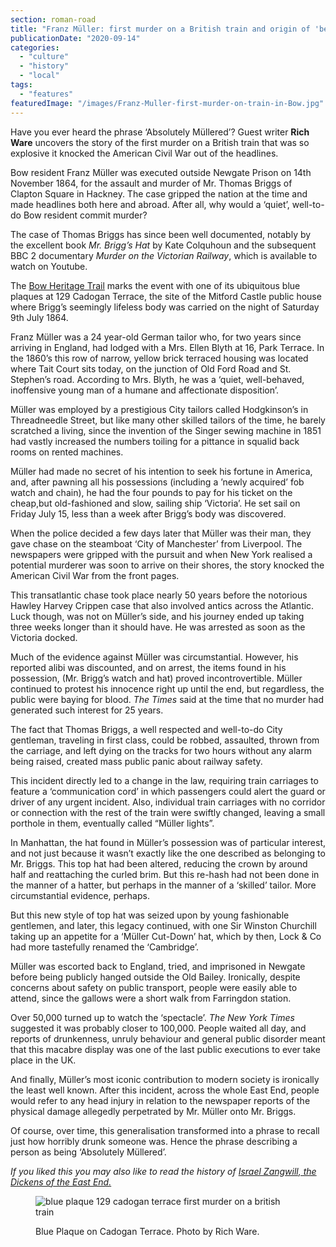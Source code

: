 ```yaml
---
section: roman-road
title: "Franz Müller: first murder on a British train and origin of 'being Müllered'"
publicationDate: "2020-09-14"
categories: 
  - "culture"
  - "history"
  - "local"
tags: 
  - "features"
featuredImage: "/images/Franz-Muller-first-murder-on-train-in-Bow.jpg"
---
```


Have you ever heard the phrase ‘Absolutely Müllered’? Guest writer **Rich Ware** uncovers the story of the first murder on a British train that was so explosive it knocked the American Civil War out of the headlines.

Bow resident Franz Müller was executed outside Newgate Prison on 14th November 1864, for the assault and murder of Mr. Thomas Briggs of Clapton Square in Hackney. The case gripped the nation at the time and made headlines both here and abroad. After all, why would a ‘quiet’, well-to-do Bow resident commit murder?

The case of Thomas Briggs has since been well documented, notably by the excellent book _Mr. Brigg’s Hat_ by Kate Colquhoun and the subsequent BBC 2 documentary _Murder on the Victorian Railway_, which is available to watch on Youtube.

The [Bow Heritage Trail](https://romanroadlondon.com/on-the-trail-of-the-bow-heritage-trail/) marks the event with one of its ubiquitous blue plaques at 129 Cadogan Terrace, the site of the Mitford Castle public house where Brigg’s seemingly lifeless body was carried on the night of Saturday 9th July 1864.

Franz Müller was a 24 year-old German tailor who, for two years since arriving in England, had lodged with a Mrs. Ellen Blyth at 16, Park Terrace. In the 1860’s this row of narrow, yellow brick terraced housing was located where Tait Court sits today, on the junction of Old Ford Road and St. Stephen’s road. According to Mrs. Blyth, he was a ‘quiet, well-behaved, inoffensive young man of a humane and affectionate disposition’.

Müller was employed by a prestigious City tailors called Hodgkinson’s in Threadneedle Street, but like many other skilled tailors of the time, he barely scratched a living, since the invention of the Singer sewing machine in 1851 had vastly increased the numbers toiling for a pittance in squalid back rooms on rented machines.

Müller had made no secret of his intention to seek his fortune in America, and, after pawning all his possessions (including a ’newly acquired’ fob watch and chain), he had the four pounds to pay for his ticket on the cheap,but old-fashioned and slow, sailing ship ‘Victoria’. He set sail on Friday July 15, less than a week after Brigg’s body was discovered.

When the police decided a few days later that Müller was their man, they gave chase on the steamboat ‘City of Manchester’ from Liverpool. The newspapers were gripped with the pursuit and when New York realised a potential murderer was soon to arrive on their shores, the story knocked the American Civil War from the front pages. 

This transatlantic chase took place nearly 50 years before the notorious Hawley Harvey Crippen case that also involved antics across the Atlantic. Luck though, was not on Müller’s side, and his journey ended up taking three weeks longer than it should have. He was arrested as soon as the Victoria docked.

Much of the evidence against Müller was circumstantial. However, his reported alibi was discounted, and on arrest, the items found in his possession, (Mr. Brigg’s watch and hat) proved incontrovertible. Müller continued to protest his innocence right up until the end, but regardless, the public were baying for blood. _The Times_ said at the time that no murder had generated such interest for 25 years.

The fact that Thomas Briggs, a well respected and well-to-do City gentleman, traveling in first class, could be robbed, assaulted, thrown from the carriage, and left dying on the tracks for two hours without any alarm being raised, created mass public panic about railway safety.

This incident directly led to a change in the law, requiring train carriages to feature a ‘communication cord’ in which passengers could alert the guard or driver of any urgent incident. Also, individual train carriages with no corridor or connection with the rest of the train were swiftly changed, leaving a small porthole in them, eventually called “Müller lights”.

In Manhattan, the hat found in Müller’s possession was of particular interest, and not just because it wasn’t exactly like the one described as belonging to Mr. Briggs. This top hat had been altered, reducing the crown by around half and reattaching the curled brim. But this re-hash had not been done in the manner of a hatter, but perhaps in the manner of a ‘skilled’ tailor. More circumstantial evidence, perhaps. 

But this new style of top hat was seized upon by young fashionable gentlemen, and later, this legacy continued, with one Sir Winston Churchill taking up an appetite for a ‘Müller Cut-Down’ hat, which by then, Lock & Co had more tastefully renamed the ‘Cambridge’.

Müller was escorted back to England, tried, and imprisoned in Newgate before being publicly hanged outside the Old Bailey. Ironically, despite concerns about safety on public transport, people were easily able to attend, since the gallows were a short walk from Farringdon station.

Over 50,000 turned up to watch the ‘spectacle’. _The New York Times_ suggested it was probably closer to 100,000. People waited all day, and reports of drunkenness, unruly behaviour and general public disorder meant that this macabre display was one of the last public executions to ever take place in the UK.

And finally, Müller’s most iconic contribution to modern society is ironically the least well known. After this incident, across the whole East End, people would refer to any head injury in relation to the newspaper reports of the physical damage allegedly perpetrated by Mr. Müller onto Mr. Briggs.

Of course, over time, this generalisation transformed into a phrase to recall just how horribly drunk someone was. Hence the phrase describing a person as being ‘Absolutely Müllered’.

_If you liked this you may also like to read the history of [Israel Zangwill, the Dickens of the East End.](https://romanroadlondon.com/east-end-writer-israel-zangwill-old-ford-road/)_

<figure>

![blue plaque 129 cadogan terrace first murder on a british train](/images/cadogan-terrace-cropped-1024x645.jpg)

<figcaption>

Blue Plaque on Cadogan Terrace. Photo by Rich Ware.

</figcaption>

</figure>

